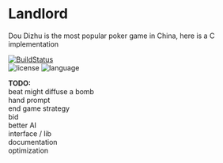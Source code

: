 Landlord
========

Dou Dizhu is the most popular poker game in China, here is a C implementation  

[![BuildStatus](https://travis-ci.org/master-g/Landlord.svg?branch=master)](https://travis-ci.org/master-g/Landlord)  
![license](https://img.shields.io/badge/license-MIT-orange.svg)  ![language](https://img.shields.io/badge/language-c-blue.svg) 


**TODO:**  
beat might diffuse a bomb  
hand prompt  
end game strategy  
bid  
better AI  
interface / lib  
documentation  
optimization  
